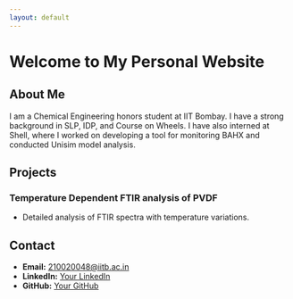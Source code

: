```yaml
---
layout: default
---
```


# Welcome to My Personal Website

## About Me
I am a Chemical Engineering honors student at IIT Bombay. I have a strong background in SLP, IDP, and Course on Wheels. I have also interned at Shell, where I worked on developing a tool for monitoring BAHX and conducted Unisim model analysis.

## Projects
### Temperature Dependent FTIR analysis of PVDF
- Detailed analysis of FTIR spectra with temperature variations.

## Contact
- **Email:** 210020048@iitb.ac.in
- **LinkedIn:** [Your LinkedIn](https://www.linkedin.com/in/bhavina-gajghate/)
- **GitHub:** [Your GitHub]([https://github.com/username](https://github.com/deadmau5e))
